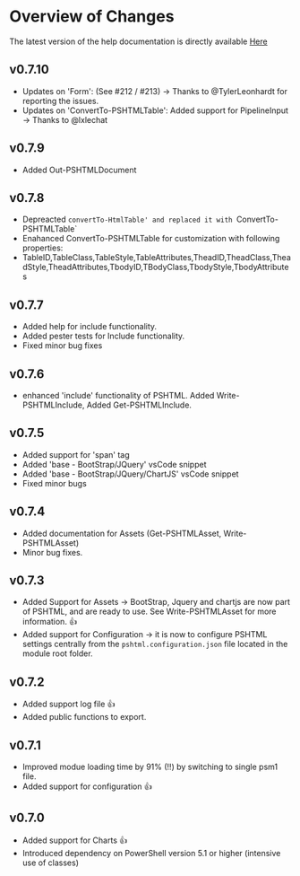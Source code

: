 # Overview of Changes

The latest version of the help documentation is directly available [Here](https://pshtml.readthedocs.io/en/latest/)

## v0.7.10
- Updates on 'Form': (See #212 / #213) -> Thanks to @TylerLeonhardt for reporting the issues.
- Updates on 'ConvertTo-PSHTMLTable': Added support for PipelineInput -> Thanks to @lxlechat

## v0.7.9
- Added Out-PSHTMLDocument

## v0.7.8
- Depreacted `convertTo-HtmlTable' and replaced it with `ConvertTo-PSHTMLTable`
- Enahanced ConvertTo-PSHTMLTable for customization with following properties: 
- TableID,TableClass,TableStyle,TableAttributes,TheadID,TheadClass,TheadStyle,TheadAttributes,TbodyID,TBodyClass,TbodyStyle,TbodyAttributes

## v0.7.7
- Added help for include functionality.
- Added pester tests for Include functionality. 
- Fixed minor bug fixes

## v0.7.6
- enhanced 'include' functionality of PSHTML. Added Write-PSHTMLInclude, Added Get-PSHTMLInclude. 

## v0.7.5
- Added support for 'span' tag
- Added 'base - BootStrap/JQuery' vsCode snippet
- Added 'base - BootStrap/JQuery/ChartJS' vsCode snippet
- Fixed minor bugs


## v0.7.4
- Added documentation for Assets (Get-PSHTMLAsset, Write-PSHTMLAsset)
- Minor bug fixes.

## v0.7.3
- Added Support for Assets -> BootStrap, Jquery and chartjs are now part of PSHTML, and are ready to use. See Write-PSHTMLAsset for more information. 👍
- Added support for Configuration -> it is now to configure PSHTML settings centrally from the ```pshtml.configuration.json``` file located in the module root folder.

## v0.7.2
- Added support log file 👍
- Added public functions to export.

## v0.7.1
- Improved modue loading time by 91% (!!) by switching to single psm1 file.
- Added support for configuration 👍

## v0.7.0
- Added support for Charts 👍
- Introduced dependency on PowerShell version 5.1 or higher (intensive use of classes)


